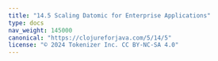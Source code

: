 ```yaml
---
title: "14.5 Scaling Datomic for Enterprise Applications"
type: docs
nav_weight: 145000
canonical: "https://clojureforjava.com/5/14/5"
license: "© 2024 Tokenizer Inc. CC BY-NC-SA 4.0"
---
```

